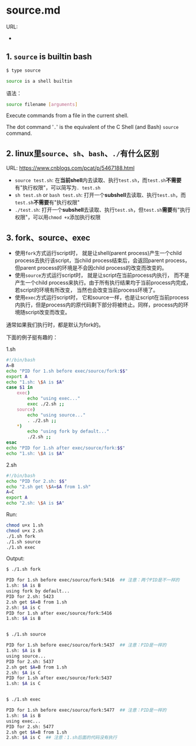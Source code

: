 # source.md

URL:

- 

## 1. `source` is builtin bash

```bash
$ type source

source is a shell builtin
```

语法：

```bash
source filename [arguments]
```

Execute commands from a file in the current shell.


The dot command '`.`' is the equivalent of the C Shell (and Bash) `source` command. 


## 2. linux里`source`、`sh`、`bash`、`./`有什么区别

URL: https://www.cnblogs.com/pcat/p/5467188.html

- `source test.sh`: 在**当前shell**内去读取、执行`test.sh`，而`test.sh`**不需要**有"执行权限"，可以简写为`. test.sh`
- `sh test.sh` or `bash test.sh`: 打开一个**subshell**去读取、执行`test.sh`，而`test.sh`**不需要**有"执行权限"
- `./test.sh`: 打开一个**subshell**去读取、执行`test.sh`，但`test.sh`**需要**有"执行权限"，可以用`chmod +x`添加执行权限

## 3. fork、source、exec

- 使用`fork`方式运行script时， 就是让shell(parent process)产生一个child process去执行该script，当child process结束后，会返回parent process，但parent process的环境是不会因child process的改变而改变的。
- 使用`source`方式运行script时， 就是让script在当前process内执行， 而不是产生一个child process来执行。由于所有执行结果均于当前process内完成，若script的环境有所改变， 当然也会改变当前process环境了。
- 使用`exec`方式运行script时， 它和source一样，也是让script在当前process内执行，但是process内的原代码剩下部分将被终止。同样，process内的环境随script改变而改变。

通常如果我们执行时，都是默认为fork的。

下面的例子挺有趣的：

1.sh

```bash
#!/bin/bash
A=B
echo "PID for 1.sh before exec/source/fork:$$"
export A
echo "1.sh: \$A is $A"
case $1 in
    exec)
        echo "using exec..."
        exec ./2.sh ;;
    source)
        echo "using source..."
        . ./2.sh ;;
    *)
        echo "using fork by default..."
        ./2.sh ;;
esac
echo "PID for 1.sh after exec/source/fork:$$"
echo "1.sh: \$A is $A"
```

2.sh

```bash
#!/bin/bash
echo "PID for 2.sh: $$"
echo "2.sh get \$A=$A from 1.sh"
A=C
export A
echo "2.sh: \$A is $A"
```

Run:

```bash
chmod u+x 1.sh
chmod u+x 2.sh
./1.sh fork
./1.sh source
./1.sh exec
```

Output:

```bash
$ ./1.sh fork

PID for 1.sh before exec/source/fork:5416  ## 注意：两个PID是不一样的
1.sh: $A is B
using fork by default...
PID for 2.sh: 5423
2.sh get $A=B from 1.sh
2.sh: $A is C
PID for 1.sh after exec/source/fork:5416
1.sh: $A is B


$ ./1.sh source

PID for 1.sh before exec/source/fork:5437  ## 注意：PID是一样的
1.sh: $A is B
using source...
PID for 2.sh: 5437
2.sh get $A=B from 1.sh
2.sh: $A is C
PID for 1.sh after exec/source/fork:5437
1.sh: $A is C


$ ./1.sh exec

PID for 1.sh before exec/source/fork:5477  ## 注意：PID是一样的
1.sh: $A is B
using exec...
PID for 2.sh: 5477
2.sh get $A=B from 1.sh
2.sh: $A is C  ## 注意：1.sh后面的代码没有执行
```